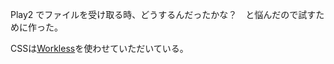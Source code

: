 Play2 でファイルを受け取る時、どうするんだったかな？　と悩んだので試すために作った。

CSSは[Workless](http://workless.ikreativ.com/)を使わせていただいている。
